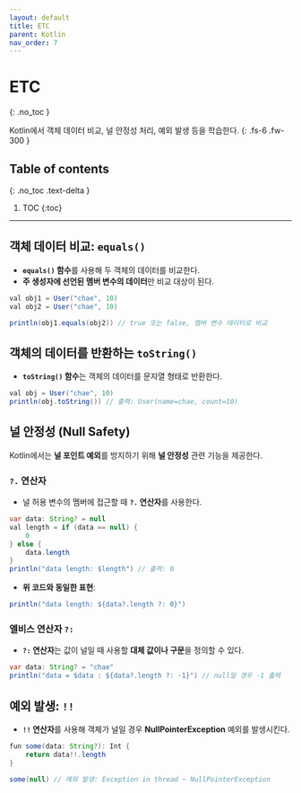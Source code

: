 ```yaml
---
layout: default
title: ETC
parent: Kotlin
nav_order: 7
---
```


# ETC
{: .no_toc }

Kotlin에서 객체 데이터 비교, 널 안정성 처리, 예외 발생 등을 학습한다.
{: .fs-6 .fw-300 }

## Table of contents
{: .no_toc .text-delta }

1. TOC
{:toc}

---

## 객체 데이터 비교: `equals()`

- **`equals()` 함수**를 사용해 두 객체의 데이터를 비교한다.
- **주 생성자에 선언된 멤버 변수의 데이터**만 비교 대상이 된다.

```java
val obj1 = User("chae", 10)
val obj2 = User("chae", 10)

println(obj1.equals(obj2)) // true 또는 false, 멤버 변수 데이터로 비교
```


## 객체의 데이터를 반환하는 `toString()`

- **`toString()` 함수**는 객체의 데이터를 문자열 형태로 반환한다.

```java
val obj = User("chae", 10)
println(obj.toString()) // 출력: User(name=chae, count=10)
```


## 널 안정성 (Null Safety)

Kotlin에서는 **널 포인트 예외**를 방지하기 위해 **널 안정성** 관련 기능을 제공한다.



### `?.` 연산자

- 널 허용 변수의 멤버에 접근할 때 **`?.` 연산자**를 사용한다.

```java
var data: String? = null
val length = if (data == null) {
    0
} else {
    data.length
}
println("data length: $length") // 출력: 0
```

- **위 코드와 동일한 표현**:

```java
println("data length: ${data?.length ?: 0}")
```


### 엘비스 연산자 `?:`

- **`?:` 연산자**는 값이 널일 때 사용할 **대체 값이나 구문**을 정의할 수 있다.

```java
var data: String? = "chae"
println("data = $data : ${data?.length ?: -1}") // null일 경우 -1 출력
```


## 예외 발생: `!!`

- **`!!` 연산자**를 사용해 객체가 널일 경우 **NullPointerException** 예외를 발생시킨다.

```java
fun some(data: String?): Int {
    return data!!.length
}

some(null) // 예외 발생: Exception in thread ~ NullPointerException
```

